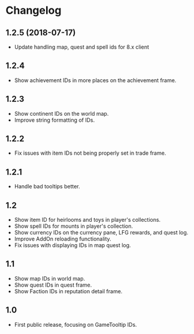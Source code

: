 
Changelog
=========

1.2.5 (2018-07-17)
------------------

- Update handling map, quest and spell ids for 8.x client

1.2.4
-----

- Show achievement IDs in more places on the achievement frame.

1.2.3
-----

- Show continent IDs on the world map.
- Improve string formatting of IDs.

1.2.2
-----

- Fix issues with item IDs not being properly set in trade frame.

1.2.1
-----

- Handle bad tooltips better.

1.2
---

- Show item ID for heirlooms and toys in player's collections.
- Show spell IDs for mounts in player's collection.
- Show currency IDs on the currency pane, LFG rewards, and quest log.
- Improve AddOn reloading functionality.
- Fix issues with displaying IDs in map quest log.

1.1
---

- Show map IDs in world map.
- Show quest IDs in quest frame.
- Show Faction IDs in reputation detail frame.

1.0
---

- First public release, focusing on GameTooltip IDs.
